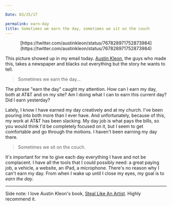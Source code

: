 ```yaml
---

Date: 03/25/17

permalink: earn-day
title: Sometimes we earn the day, sometimes we sit on the couch
---
```


<center>[https://twitter.com/austinkleon/status/767828971752873984](https://twitter.com/austinkleon/status/767828971752873984)</center>

This picture showed up in my email today. [Austin Kleon][1], the guys who made this, takes a newspaper and blacks out everything but the story he wants to tell.

> Sometimes we earn the day...

The phrase "earn the day" caught my attention. How can I earn my day, both at AT&T and on my site? Am I doing what I can to earn this current day? Did I earn yesterday?

Lately, I know I have earned my day creatively and at my church. I've been pouring into both more than I ever have. And unfortunately, because of this, my work at AT&T has been slacking. My day job is what pays the bills, so you would think I'd be completely focused on it, but I seem to get comfortable and go through the motions. I haven't been earning my day there.

> Sometimes we sit on the couch.

It's important for me to give each day everything I have and not be complacent. I have all the tools that I could possibly need: a great paying job, a vehicle, a website, an iPad, a microphone. There's no reason why I can't earn my day. From when I wake up until I close my eyes, my goal is to *earn the day*.

- - -

Side note: I love Austin Kleon's book, [Steal Like An Artist][2]. Highly recommend it. 

[1]:	http://austinkleon.com/about/
[2]:	http://austinkleon.com/steal/